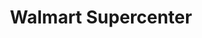---
title: "Walmart Supercenter"
url: /chesapeake/walmart-supercenter-grassfield-parkway/
shop: Supermarkt
---